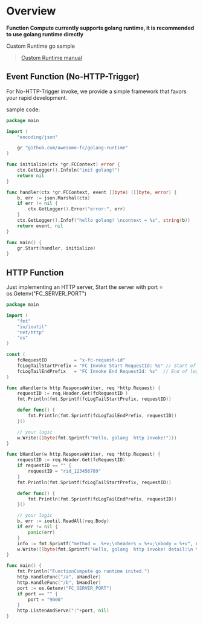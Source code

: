 # Overview

**Function Compute currently supports golang runtime, it is recommended to use golang runtime directly**

Custom Runtime go sample
>[Custom Runtime manual](https://help.aliyun.com/document_detail/132044.html)

## Event Function (No-HTTP-Trigger)

For No-HTTP-Trigger invoke, we provide a simple framework that favors your rapid development.

sample code:

```go
package main

import (
	"encoding/json"

	gr "github.com/awesome-fc/golang-runtime"
)

func initialize(ctx *gr.FCContext) error {
	ctx.GetLogger().Infoln("init golang!")
	return nil
}

func handler(ctx *gr.FCContext, event []byte) ([]byte, error) {
	b, err := json.Marshal(ctx)
	if err != nil {
		ctx.GetLogger().Error("error:", err)
	}
	ctx.GetLogger().Infof("hello golang! \ncontext = %s", string(b))
	return event, nil
}

func main() {
	gr.Start(handler, initialize)
}
```

## HTTP Function

Just implementing an HTTP server, Start the server with port = os.Getenv("FC_SERVER_PORT")

```go
package main

import (
	"fmt"
	"io/ioutil"
	"net/http"
	"os"
)

const (
	fcRequestID          = "x-fc-request-id"
	fcLogTailStartPrefix = "FC Invoke Start RequestId: %s" // Start of log tail mark
	fcLogTailEndPrefix   = "FC Invoke End RequestId: %s"  // End of log tail mark
)

func aHandler(w http.ResponseWriter, req *http.Request) {
	requestID := req.Header.Get(fcRequestID )
	fmt.Println(fmt.Sprintf(fcLogTailStartPrefix, requestID))

	defer func() {
		fmt.Println(fmt.Sprintf(fcLogTailEndPrefix, requestID))
	}()

	// your logic
	w.Write([]byte(fmt.Sprintf("Hello, golang  http invoke!")))
}

func bHandler(w http.ResponseWriter, req *http.Request) {
	requestID := req.Header.Get(fcRequestID)
	if requestID == "" {
		requestID = "rid_123456789"
    }
	fmt.Println(fmt.Sprintf(fcLogTailStartPrefix, requestID))

	defer func() {
		fmt.Println(fmt.Sprintf(fcLogTailEndPrefix, requestID))
	}()

	// your logic
	b, err := ioutil.ReadAll(req.Body)
	if err != nil {
		panic(err)
	}
	info := fmt.Sprintf("method =  %+v;\nheaders = %+v;\nbody = %+v", req.Method, req.Header, string(b))
	w.Write([]byte(fmt.Sprintf("Hello, golang  http invoke! detail:\n %s", info)))
}

func main() {
	fmt.Println("FunctionCompute go runtime inited.")
	http.HandleFunc("/a", aHandler) 
	http.HandleFunc("/b", bHandler)
	port := os.Getenv("FC_SERVER_PORT")
	if port == "" {
		port = "9000"
	}
	http.ListenAndServe(":"+port, nil)
}
```
